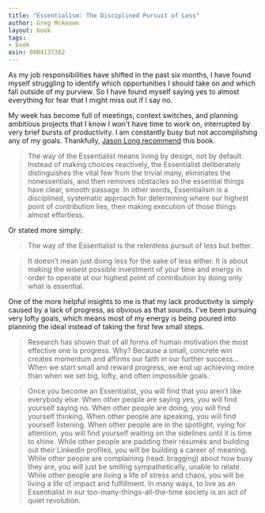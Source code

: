 ```yaml
---
title: "Essentialism: The Disciplined Pursuit of Less"
author: Greg Mckeown
layout: book
tags:
- book
asin: 0804137382
---
```


As my job responsibilities have shifted in the past six months, I have found myself struggling to identify which opportunities I should take on and which fall outside of my purview. So I have found myself saying yes to almost everything for fear that I might miss out if I say no.

My week has become full of meetings, context switches, and planning ambitious projects that I know I won't have time to work on, interrupted by very brief bursts of productivity. I am constantly busy but not accomplishing any of my goals. Thankfully, [Jason Long recommend](https://twitter.com/jasonlong/status/593826514040451072) this book.

> The way of the Essentialist means living by design, not by default. Instead of making choices reactively, the Essentialist deliberately distinguishes the vital few from the trivial many, eliminates the nonessentials, and then removes obstacles so the essential things have clear, smooth passage. In other words, Essentialism is a disciplined, systematic approach for determining where our highest point of contribution lies, then making execution of those things almost effortless.

Or stated more simply:

> The way of the Essentialist is the relentless pursuit of less but better.

> It doesn’t mean just doing less for the sake of less either. It is about making the wisest possible investment of your time and energy in order to operate at our highest point of contribution by doing only what is essential.

One of the more helpful insights to me is that my lack productivity is simply caused by a lack of progress, as obvious as that sounds. I've been pursuing very lofty goals, which means most of my energy is being poured into planning the ideal instead of taking the first few small steps.

> Research has shown that of all forms of human motivation the most effective one is progress. Why? Because a small, concrete win creates momentum and affirms our faith in our further success…When we start small and reward progress, we end up achieving more than when we set big, lofty, and often impossible goals.

> Once you become an Essentialist, you will find that you aren’t like everybody else. When other people are saying yes, you will find yourself saying no. When other people are doing, you will find yourself thinking. When other people are speaking, you will find yourself listening. When other people are in the spotlight, vying for attention, you will find yourself waiting on the sidelines until it is time to shine. While other people are padding their résumés and building out their LinkedIn profiles, you will be building a career of meaning. While other people are complaining (read: bragging) about how busy they are, you will just be smiling sympathetically, unable to relate. While other people are living a life of stress and chaos, you will be living a life of impact and fulfillment. In many ways, to live as an Essentialist in our too-many-things-all-the-time society is an act of quiet revolution.
